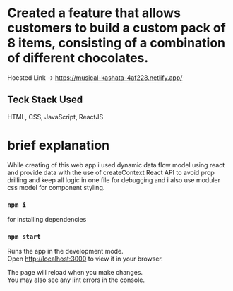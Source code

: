 # Created a feature that allows customers to build a custom pack of 8 items, consisting of a combination of different chocolates.


Hoested Link -> https://musical-kashata-4af228.netlify.app/


## Teck Stack Used
HTML, CSS, JavaScript, ReactJS



# brief explanation
While creating of this web app i used dynamic data flow model using react and provide data with the use of createContext React API to avoid prop drilling and keep all logic in one file for debugging and i also use moduler css model for component styling. 




### `npm i`
for installing dependencies
### `npm start`
Runs the app in the development mode.\
Open [http://localhost:3000](http://localhost:3000) to view it in your browser.

The page will reload when you make changes.\
You may also see any lint errors in the console.



